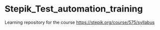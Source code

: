 # Stepik_Test_automation_training
Learning repository for the course https://stepik.org/course/575/syllabus
